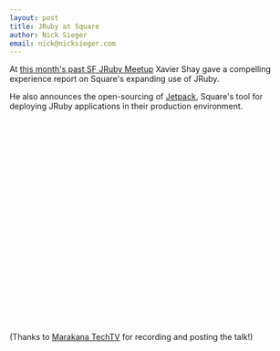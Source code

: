 ```yaml
---
layout: post
title: JRuby at Square
author: Nick Sieger
email: nick@nicksieger.com
---
```

At [this month's past SF JRuby Meetup][meetup] Xavier Shay gave a
compelling experience report on Square's expanding use of JRuby.

He also announces the open-sourcing of [Jetpack][], Square's tool for
deploying JRuby applications in their production environment.

<object width="640" height="360"><param name="movie" value="http://www.youtube.com/v/hMpd4CzR1f8&amp;hl=en_US&amp;feature=player_embedded&amp;version=3"></param><param name="allowFullScreen" value="true"></param><param name="allowScriptAccess" value="always"></param><embed src="http://www.youtube.com/v/hMpd4CzR1f8&amp;hl=en_US&amp;feature=player_embedded&amp;version=3" type="application/x-shockwave-flash" allowfullscreen="true" allowScriptAccess="always" width="640" height="360"></embed></object>

(Thanks to [Marakana TechTV][marakana] for recording and posting the talk!)

[meetup]: http://www.meetup.com/SF-Bay-Area-JRuby-Meetup/events/44244252/
[Jetpack]: https://github.com/square/jetpack
[marakana]: http://marakana.com/forums/ruby/ruby_on_rails/615.html
